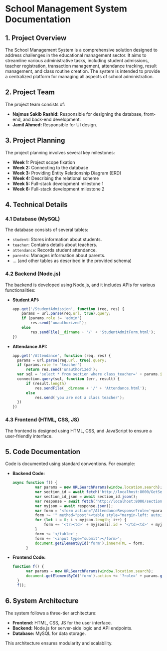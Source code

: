 # School Management System Documentation

## 1. Project Overview

The School Management System is a comprehensive solution designed to address challenges in the educational management sector. It aims to streamline various administrative tasks, including student admissions, teacher registration, transaction management, attendance tracking, result management, and class routine creation. The system is intended to provide a centralized platform for managing all aspects of school administration.

## 2. Project Team

The project team consists of:

- **Najmus Sakib Rashid:** Responsible for designing the database, front-end, and back-end development.
- **Jamil Ahmed:** Responsible for UI design.

## 3. Project Planning

The project planning involves several key milestones:

- **Week 1:** Project scope fixation
- **Week 2:** Connecting to the database
- **Week 3:** Providing Entity Relationship Diagram (ERD)
- **Week 4:** Describing the relational scheme
- **Week 5:** Full-stack development milestone 1
- **Week 6:** Full-stack development milestone 2

## 4. Technical Details

### 4.1 Database (MySQL)

The database consists of several tables:

- `student`: Stores information about students.
- `teacher`: Contains details about teachers.
- `attendance`: Records student attendance.
- `parents`: Manages information about parents.
- ... (and other tables as described in the provided schema)

### 4.2 Backend (Node.js)

The backend is developed using Node.js, and it includes APIs for various functionalities:

- **Student API:**
  ```javascript
  app.get('/StudentAdmission', function (req, res) {
      params = url.parse(req.url, true).query;
      if (params.role != 'admin')
          res.send('unauthorized');
      else
          res.sendFile(__dirname + '/' + 'StudentAdmitForm.html');
  })
  ```

- **Attendance API:**
  ```javascript
  app.get('/Attendance', function (req, res) {
    params = url.parse(req.url, true).query;
    if (params.role != 'teacher') 
        return res.send('unauthorized');
    var sql = 'select * from section where class_teacher=' + params.id;
    connection.query(sql, function (err, result) {
        if (result.length)
            res.sendFile(__dirname + '/' + 'Attendance.html');
        else
            res.send('you are not a class teacher');
    })
  })
  ```

### 4.3 Frontend (HTML, CSS, JS)

The frontend is designed using HTML, CSS, and JavaScript to ensure a user-friendly interface.

## 5. Code Documentation

Code is documented using standard conventions. For example:

- **Backend Code:**
  ```javascript
  async function f() {
            var params = new URLSearchParams(window.location.search);
            var section_id = await fetch('http://localhost:8000/GetSectionId?id=' + params.get('id'));
            var section_id_json = await section_id.json(); 
            var response = await fetch('http://localhost:8000/sectionid=' + section_id_json[0].id);
            var myjson = await response.json();
            var form = '<form action="/AttendanceResponse?role='+params.get('role')+'&id='+params.get('id');
            form += '" method="post"><table style="margin-left: auto; margin-right:auto"><tr><th>Student Id</th><th>Name</th><th>Attendance</th></tr>';
            for (let i = 0; i < myjson.length; i++) {
                form += '<tr><td>' + myjson[i].id + '</td><td>' + myjson[i].name + '</td><td><input name="studentid" type="checkbox" value=' + myjson[i].id + '></td></tr>';
            }
            form += '</table>';
            form += '<input type="submit"></form>';
            document.getElementById('form').innerHTML = form;
        }
  ```

- **Frontend Code:**
  ```javascript
  function f() {
        var params = new URLSearchParams(window.location.search);
        document.getElementById('form').action += '?role=' + params.get('role') + '&id=' + params.get('id');
    }
    f();
  ```

## 6. System Architecture

The system follows a three-tier architecture:

- **Frontend:** HTML, CSS, JS for the user interface.
- **Backend:** Node.js for server-side logic and API endpoints.
- **Database:** MySQL for data storage.

This architecture ensures modularity and scalability.
